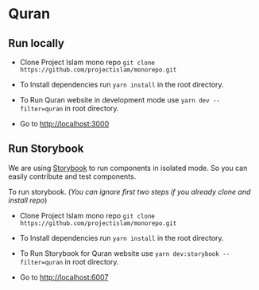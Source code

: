 # Quran

## Run locally

- Clone Project Islam mono repo `git clone https://github.com/projectislam/monorepo.git`

- To Install dependencies run `yarn install` in the root directory.

- To Run Quran website in development mode use `yarn dev --filter=quran` in root directory.

- Go to [http://localhost:3000](http://localhost:3000)

## Run Storybook

We are using [Storybook](https://storybook.js.org/) to run components in isolated mode. So you can easily
contribute and test components.

To run storybook. (_You can ignore first two steps if you already clone and install repo_)

- Clone Project Islam mono repo `git clone https://github.com/projectislam/monorepo.git`

- To Install dependencies run `yarn install` in the root directory.

- To Run Storybook for Quran website use `yarn dev:storybook --filter=quran` in root directory.

- Go to [http://localhost:6007](http://localhost:6007)
